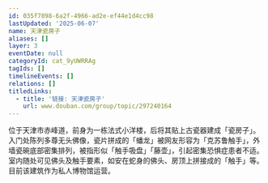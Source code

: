 ```yaml
---
id: 035f7898-6a2f-4966-ad2e-ef44e1d4cc98
lastUpdated: '2025-06-07'
name: 天津瓷房子
aliases: []
layer: 3
eventDate: null
categoryId: cat_9yUWRRAg
tagIds: []
timelineEvents: []
relations: []
titledLinks:
  - title: '链接: 天津瓷房子'
    url: www.douban.com/group/topic/297240164
---
```

位于天津市赤峰道，前身为一栋法式小洋楼，后将其贴上古瓷器建成「瓷房子」。入门处陈列多尊无头佛像，瓷片拼成的「蟠龙」被网友形容为「克苏鲁触手」，外墙瓷碗底部密集排列，被指形似「触手吸盘」「藤壶」，引起密集恐惧症患者不适。室内随处可见佛头及触手要素，如安在蛇身的佛头、房顶上拼接成的「触手」等。目前该建筑作为私人博物馆运营。
